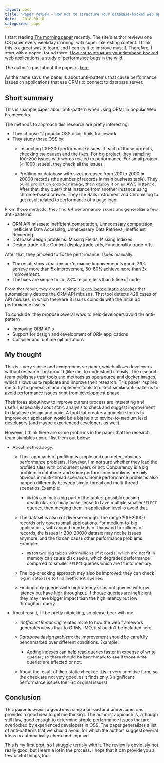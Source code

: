 ```yaml
---
layout: post
title: "Paper review - How not to structure your database-backed web applications: a study of performance bugs in the wild"
date:   2018-08-10
categories: paper
---
```


I start reading [The morning paper](https://blog.acolyer.org/) recently.
The site's author reviews one CS paper every weekday morning, with super
interesting content. I think, this is a great way to learn, and I can try it
to improve myself. Therefore, I start with a paper I found there:
[How not to structure your database-backed web applications: a study of performance bugs in the wild](https://hyperloop-rails.github.io/220-HowNotStructure.pdf).

The author's post about the paper is [here](https://blog.acolyer.org/2018/06/28/how-_not_-to-structure-your-database-backed-web-applications-a-study-of-performance-bugs-in-the-wild/).

As the name says, the paper is about anti-patterns that cause performance issues on applications that use ORMs
to connect to database server.

## Short summary

This is a simple paper about anti-pattern when using ORMs in popular Web Frameworks.

The methods to approach this research are pretty interesting:

- They choose 12 popular OSS using Rails framework
- They study those OSS by:
  + Inspecting 100-200 performance issues of each of those projects, checking the causes and the fixes.
  For big project, they sampling 100-200 issues with words related to performance.
  For small project (< 1000 issues), they check all the issues.

  + Profiling on database with size increased from 200 to 2000 to 20000 records (the number of records in main business table).
  They build project on a docker image, then deploy it on an AWS instance.
  After that, they query that instance from another instance using chrome-based crawler.
  They use Rails instrument and Chrome log to get result related to performance of a page load.

From those methods, they find 64 performance issues and generalize a few anti-patterns:

- ORM API misuses: Inefficient computation, Unnecessary computation, Inefficient Data Accessing, Unnecessary Data Retrieval, Inefficient Rendering.
- Database design problems: Missing Fields, Missing Indexes.
- Design trade-offs: Content display trade-offs, Functionality trade-offs.

After that, they proceed to fix the performance issues manually.

- The result shows that the performance improvement is good: 25% achieve more than 5x improvement,
  50-60% achieve more than 2x improvement.
- The fixes are simple to do: 78% require less than 5 line of code.

From that result, they create a simple [regex-based static checker](https://github.com/hyperloop-rails/powerstation/tree/master/static-checker/)
that automatically detects the ORM API misuses. That tool detects 428 cases of API misuses,
in which there are 3 issues coincide with the initial 64 performance issues.

To conclude, they propose several ways to help developers avoid the anti-pattern:

- Improving ORM APIs
- Support for design and development of ORM applications
- Compiler and runtime optimizations

## My thought

This is a very simple and comprehensive paper, which allows developers without research background (like me) to understand it easily.
The research team publishes their tools and methods as opensource and [docker images](https://hyperloop-rails.github.io/docs/home/),
which allows us to replicate and improve their research.  This paper inspires me to try to generalize and
implement tools to detect similar anti-patterns to avoid performance issues right from development phase.

Their ideas about how to improve current process are interesting and useful,
especially about static analysis to check and suggest improvement to database design and code.
A tool that creates a guideline for us to improve our application would be a big
help to novice-to-medium level developers (and maybe experienced developers as well).

However, I think there are some problems in the paper that the research team stumbles upon.
I list them out below:

- About methodology:
  - Their approach of profiling is simple and can detect obvious performance problems.
  However, I'm not sure whether they load the profiled sites with concurrent users or not.
  Concurrency is a big problem in database, and some performance problems are only obvious in multi-thread scenarios.
  Some performance problems also happen differently between single-thread and multi-thread scenarios. Example:

    + `UNION` can lock a big part of the tables, possibly causing deadlocks,
    so it may make sense to have multiple smaller `SELECT` queries,
    then merging them in application level to avoid that.

  - The dataset is also not diverse enough. The range 200-20000 records only covers small applications.
  For medium-to-big applications, with around hundreds of thousand to millions of records,
  the issues in 200-20000 dataset may not be issues anymore, and the fix can cause other performance problems. Example:

    + `UNION` two big tables with millions of records, which are not fit in memory can cause disk seeks,
    which degrades performance compared to smaller `SELECT` queries which are fit into memory.

  - The log-checking approach may also be improved: they can check log in database to find inefficient queries.

  - Finding only queries with high latency skips out queries with low latency but have high throughput.
  If thouse queries are inefficient, they may have bigger impact than the high latency but low throughput query.

- About result, I'll be pretty nitpicking, so please bear with me:

  - *Inefficient Rendering* relates more to how the web framework generates views than to ORMs.
  IMO, it shouldn't be included here.

  - *Database design problem*: the improvement should be carefully benchmarked over different conditions. Example:

    + Adding indexes can help read queries faster in expense of write queries,
    so there should be benchmark to see if those write queries are affected or not.

  - About the result of their static checker: it is in very primitive form, so
  the check are not very good, as it finds only 3 significant performance issues (per 64 original issues)

## Conclusion

This paper is overall a good one: simple to read and understand, and provides a
good idea to get me thinking. The authors' approach is, although still flaw,
good enough to determine simple performance issues that are overlooked by experienced developers in OSS.
The paper generalizes a list of anti-patterns that we should avoid, for which the authors suggest
several ideas to automatically check and improve.

This is my first post, so I struggle terribly with it. The review is obviously not really good, but I learn a lot in the process.
I hope that it can provide you a few useful things, too.
